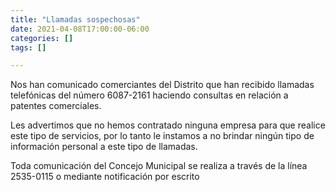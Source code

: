 ```yaml
---
title: "Llamadas sospechosas"
date: 2021-04-08T17:00:00-06:00
categories: []
tags: []

---
```

Nos han comunicado comerciantes del Distrito que han recibido llamadas telefónicas del número 6087-2161 haciendo consultas en relación a patentes comerciales.
<!--more-->
Les advertimos que no hemos contratado ninguna empresa para que realice este tipo de servicios, por lo tanto le instamos a no brindar ningún tipo de información personal a este tipo de llamadas.

Toda comunicación del Concejo Municipal se realiza a través de la línea 2535-0115 o mediante notificación por escrito
